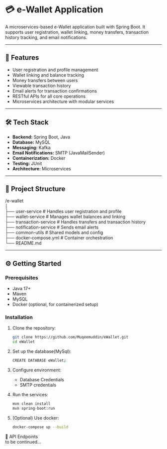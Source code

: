 # 💳 e-Wallet Application

A microservices-based e-Wallet application built with Spring Boot. It supports user registration, wallet linking, money transfers, transaction history tracking, and email notifications.

---

## 🚀 Features

- User registration and profile management
- Wallet linking and balance tracking
- Money transfers between users
- Viewable transaction history
- Email alerts for transaction confirmations
- RESTful APIs for all core operations
- Microservices architecture with modular services

---

## 🛠️ Tech Stack

- **Backend:** Spring Boot, Java
- **Database:** MySQL
- **Messaging:** Kafka 
- **Email Notifications:** SMTP (JavaMailSender)
- **Containerization:** Docker
- **Testing:** JUnit
- **Architecture:** Microservices

---

## 📁 Project Structure
/e-wallet  
│  
├── user-service # Handles user registration and profile  
├── wallet-service # Manages wallet balances and linking  
├── transaction-service # Handles transfers and transaction history  
├── notification-service # Sends email alerts  
├── common-utils # Shared models and config  
├── docker-compose.yml # Container orchestration  
└── README.md  


---

## ⚙️ Getting Started

### Prerequisites
- Java 17+
- Maven
- MySQL
- Docker (optional, for containerized setup)

### Installation

1. Clone the repository:
   ```bash
   git clone https://github.com/Muqeemuddin/eWallet.git
   cd eWallet

2. Set up the database(MySql):
   ```bash
   CREATE DATABASE eWallet;

3. Configure environment:
   - Database Credentials
   - SMTP credentials

4. Run the services:
   ```bash
   mvn clean install
   mvn spring-boot:run

5. (Optional) Use docker:
   ```bash
   docker-compose up --build

🔌 API Endpoints  
  to be continued...
